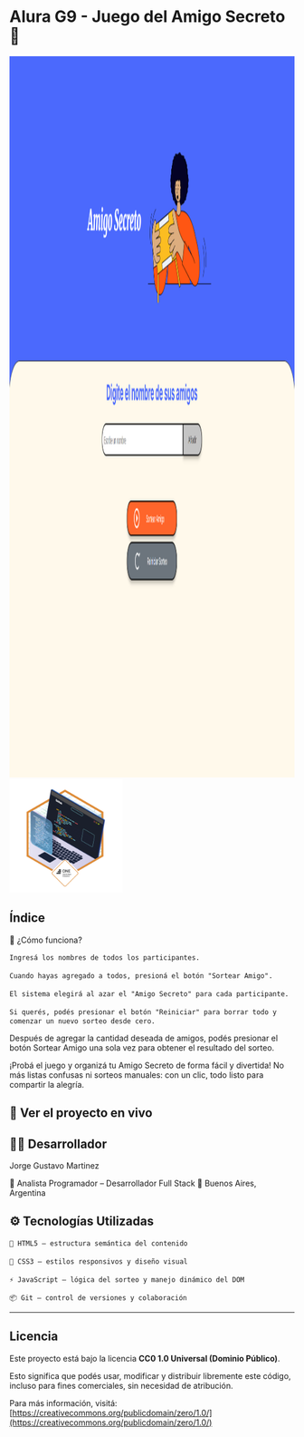 # Alura G9 - Juego del Amigo Secreto 🎁

<img width="2288" height="1272" alt="imagen" src="https://github.com/TnlComputer/alura-G9-Amigo-Secreto/blob/main/portada amigo secreoto.png" />
<img width="200" height="200" alt="imagen" src="https://github.com/TnlComputer/alura-G9-Amigo-Secreto/blob/main/Insignia%20Challenge%20Sorteo%20Amigo.webp" />

## Índice

🧩 ¿Cómo funciona?

    Ingresá los nombres de todos los participantes.

    Cuando hayas agregado a todos, presioná el botón "Sortear Amigo".

    El sistema elegirá al azar el "Amigo Secreto" para cada participante.

    Si querés, podés presionar el botón "Reiniciar" para borrar todo y comenzar un nuevo sorteo desde cero.

Después de agregar la cantidad deseada de amigos,
podés presionar el botón Sortear Amigo una sola vez para obtener el resultado del sorteo.

¡Probá el juego y organizá tu Amigo Secreto de forma fácil y divertida!
No más listas confusas ni sorteos manuales: con un clic, todo listo para compartir la alegría.


## 🔗 Ver el proyecto en vivo


## 👨‍💻 Desarrollador

Jorge Gustavo Martinez

💼 Analista Programador – Desarrollador Full Stack
📍 Buenos Aires, Argentina


## ⚙️ Tecnologías Utilizadas

    🧱 HTML5 — estructura semántica del contenido

    🎨 CSS3 — estilos responsivos y diseño visual

    ⚡ JavaScript — lógica del sorteo y manejo dinámico del DOM

    📦 Git — control de versiones y colaboración
    
---

## Licencia

Este proyecto está bajo la licencia **CC0 1.0 Universal (Dominio Público)**.

Esto significa que podés usar, modificar y distribuir libremente este código, incluso para fines comerciales, sin necesidad de atribución.

Para más información, visitá:  
[https://creativecommons.org/publicdomain/zero/1.0/](https://creativecommons.org/publicdomain/zero/1.0/)

   

  

    
